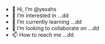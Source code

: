 - 👋 Hi, I’m @yexahs
- 👀 I’m interested in ...dd
- 🌱 I’m currently learning ...dd
- 💞️ I’m looking to collaborate on ...dd
- 📫 How to reach me ...dd

<!---
yexahs/yexahs is a ✨ special ✨ repository because its `README.md` (this file) appears on your GitHub profile.
You can click the Preview link to take a look at your changes.
--->
